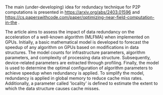 The main (under-developing) idea for redundacy technique for P2P computations is presented in https://arxiv.org/abs/2403.01596  and  https://cs.paperswithcode.com/paper/optimizing-near-field-computation-in-the .

The article aims to assess the impact of data redundancy on the acceleration of a well-known algorithm (MLFMA) when implemented on GPUs. 
Initially, a basic mathematical model is developed to forecast the speedup of any algorithm on GPUs based on modifications in data structures. The model counts for infrastructure parameters, algorithm parameters, and complexity of processing data structure. Subsequently, device-related parameters are extracted through profiling. Finally, the model is used to determine the optimal configuration of algorithm parameters to achieve speedup when redundancy is applied.
To simplify the model, redundancy is applied in global memory to reduce cache miss rates. Additionally, a parameter called 'locality' is defined to estimate the extent to which the data structure causes cache misses. 
